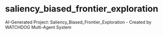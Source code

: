 # saliency_biased_frontier_exploration
AI-Generated Project: Saliency_Biased_Frontier_Exploration - Created by WATCHDOG Multi-Agent System

